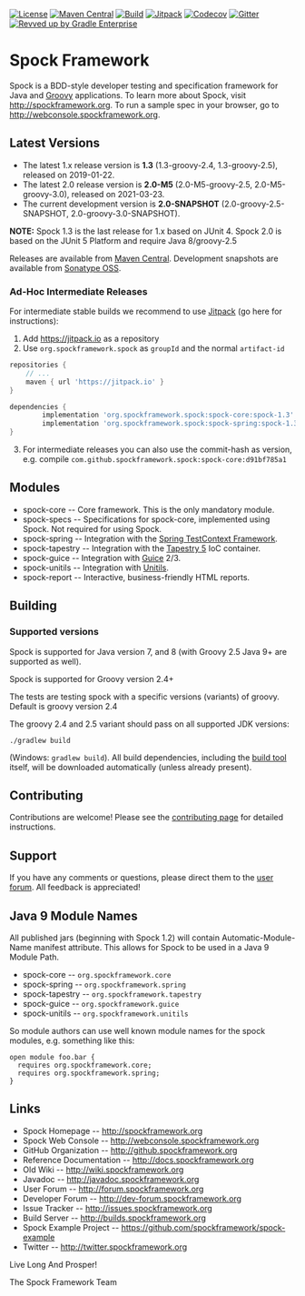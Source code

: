 [![License](https://img.shields.io/badge/License-Apache%202.0-blue.svg)](https://github.com/spockframework/spock/blob/master/LICENSE)
[![Maven Central](https://img.shields.io/maven-central/v/org.spockframework/spock-core.svg?label=Maven%20Central)](https://search.maven.org/search?q=g:org.spockframework)
[![Build](https://img.shields.io/github/checks-status/spockframework/spock/master?label=Build)](https://github.com/spockframework/spock/actions?query=workflow%3A%22CI+Builds%22+branch%3Amaster)
[![Jitpack](https://jitpack.io/v/org.spockframework/spock.svg)](https://jitpack.io/#org.spockframework/spock)
[![Codecov](https://codecov.io/gh/spockframework/spock/branch/master/graph/badge.svg)](https://codecov.io/gh/spockframework/spock)
[![Gitter](https://badges.gitter.im/spockframework/spock.svg)](https://gitter.im/spockframework/spock?utm_source=badge&utm_medium=badge&utm_campaign=pr-badge)
[![Revved up by Gradle Enterprise](https://img.shields.io/badge/Revved%20up%20by-Gradle%20Enterprise-06A0CE?logo=Gradle&labelColor=02303A)](https://ge.spockframework.org/scans)


Spock Framework
===============

Spock is a BDD-style developer testing and specification framework for Java and [Groovy](https://groovy-lang.org/) applications.
To learn more about Spock, visit http://spockframework.org. To run a sample spec in your browser, go to
http://webconsole.spockframework.org.

Latest Versions
---------------
* The latest 1.x release version is **1.3** (1.3-groovy-2.4, 1.3-groovy-2.5), released on 2019-01-22.
* The latest 2.0 release version is **2.0-M5** (2.0-M5-groovy-2.5, 2.0-M5-groovy-3.0), released on 2021-03-23.
* The current development version is **2.0-SNAPSHOT** (2.0-groovy-2.5-SNAPSHOT, 2.0-groovy-3.0-SNAPSHOT).

**NOTE:** Spock 1.3 is the last release for 1.x based on JUnit 4. Spock 2.0 is based on the JUnit 5 Platform
          and require Java 8/groovy-2.5

Releases are available from [Maven Central](https://search.maven.org/#search%7Cga%7C1%7Cg%3A%22org.spockframework%22).
Development snapshots are available from [Sonatype OSS](https://oss.sonatype.org/content/repositories/snapshots/org/spockframework/).

### Ad-Hoc Intermediate Releases

For intermediate stable builds we recommend to use [Jitpack](https://jitpack.io/#org.spockframework/spock) (go here for instructions):

1. Add https://jitpack.io as a repository
2. Use `org.spockframework.spock` as `groupId` and the normal `artifact-id`

```groovy
repositories {
    // ...
    maven { url 'https://jitpack.io' }
}

dependencies {
        implementation 'org.spockframework.spock:spock-core:spock-1.3'
        implementation 'org.spockframework.spock:spock-spring:spock-1.3'
}
```
3. For intermediate releases you can also use the commit-hash as version, e.g. compile `com.github.spockframework.spock:spock-core:d91bf785a1`

Modules
-------
* spock-core -- Core framework. This is the only mandatory module.
* spock-specs -- Specifications for spock-core, implemented using Spock. Not required for using Spock.
* spock-spring -- Integration with the [Spring TestContext Framework](https://docs.spring.io/spring/docs/4.1.5.RELEASE/spring-framework-reference/html/testing.html#testcontext-framework).
* spock-tapestry -- Integration with the [Tapestry 5](https://tapestry.apache.org/) IoC container.
* spock-guice -- Integration with [Guice](https://github.com/google/guice) 2/3.
* spock-unitils -- Integration with [Unitils](http://www.unitils.org/).
* spock-report -- Interactive, business-friendly HTML reports.

Building
--------

### Supported versions
Spock is supported for Java version 7, and 8 (with Groovy 2.5 Java 9+ are supported as well).

Spock is supported for Groovy version 2.4+

The tests are testing spock with a specific versions (variants) of groovy. Default is groovy version 2.4

The groovy 2.4 and 2.5 variant should pass on all supported JDK versions:

```
./gradlew build
```

(Windows: `gradlew build`).
All build dependencies, including
the [build tool](https://www.gradle.org) itself, will be downloaded
automatically (unless already present).

Contributing
------------
Contributions are welcome! Please see the [contributing page](https://github.com/spockframework/spock/blob/master/CONTRIBUTING.md) for detailed instructions.

Support
-------
If you have any comments or questions, please direct them to the [user forum](http://forum.spockframework.org).
All feedback is appreciated!

Java 9 Module Names
-------------------

All published jars (beginning with Spock 1.2) will contain Automatic-Module-Name manifest attribute. This allows for Spock to be
used in a Java 9 Module Path.

* spock-core -- `org.spockframework.core`
* spock-spring -- `org.spockframework.spring`
* spock-tapestry -- `org.spockframework.tapestry`
* spock-guice -- `org.spockframework.guice`
* spock-unitils -- `org.spockframework.unitils`

So module authors can use well known module names for the spock modules, e.g. something like this:
```
open module foo.bar {
  requires org.spockframework.core;
  requires org.spockframework.spring;
}
```

Links
-----
* Spock Homepage -- http://spockframework.org
* Spock Web Console -- http://webconsole.spockframework.org
* GitHub Organization -- http://github.spockframework.org
* Reference Documentation -- http://docs.spockframework.org
* Old Wiki -- http://wiki.spockframework.org
* Javadoc -- http://javadoc.spockframework.org
* User Forum -- http://forum.spockframework.org
* Developer Forum -- http://dev-forum.spockframework.org
* Issue Tracker -- http://issues.spockframework.org
* Build Server -- http://builds.spockframework.org
* Spock Example Project -- https://github.com/spockframework/spock-example
* Twitter -- http://twitter.spockframework.org

Live Long And Prosper!

The Spock Framework Team
